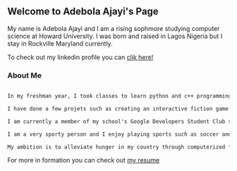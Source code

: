 ## Welcome to Adebola Ajayi's Page
My name is Adebola Ajayi and I am a rising sophmore studying computer science at Howard University. I was born and raised in Lagos Nigeria but I stay in Rockville Maryland currently.

To check out my linkedin profile you can [clik here!](https://www.linkedin.com/in/adebolaajayi)

### About Me
```markdown

In my freshman year, I took classes to learn python and c++ programming languages. I also learnt languages used in web development (HTML, CSS JS) on Udemy.

I have done a few projets such as creating an interactive fiction game and a dice simulation game both using python programming language.

I am currently a member of my school's Google Developers Student Club serving as the Technology Committee Website Laison.

I am a very sporty person and I enjoy playing sports such as soccer and sport based video games such as fifa and nba 2k. I also enjoy reading and programming. 

My ambition is to alleviate hunger in my country through computerized farming which I hope to achieve using artificial intelligence and machine learning.
```
For more in formation you can check out [my resume](https://flowcv.io/resume/feedback/FjXnOIpyLgV3)
